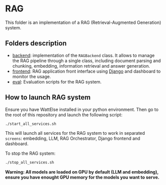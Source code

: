 # RAG

This folder is an implementation of a RAG (Retrieval-Augmented Generation) system.

## Folders description

- [backend](backend): implementation of the `RAGBackend` class. It allows to manage the RAG pipeline through a single class, including document parsing and chunking, embedding, information retrieval and answer generation.
- [frontend](frontend): RAG application front interface using [Django](https://www.djangoproject.com/) and dashboard to monitor the usage.
- [eval](eval): Evaluation scripts for the RAG system.

## How to launch RAG system

Ensure you have WattElse installed in your python environment. Then go to the root of this repository and launch the following script:

```bash
./start_all_services.sh
```

This will launch all services for the RAG system to work in separated `screens`: embedding, LLM, RAG Orchestrator, Django frontend and dashboard.

To stop the RAG system:

```bash
./stop_all_services.sh
```

**Warning: All models are loaded on GPU by default (LLM and embedding), ensure you have enought GPU memory for the models you want to serve.**